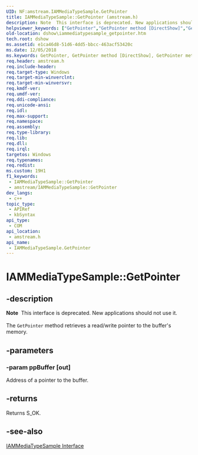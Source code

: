 ```yaml
---
UID: NF:amstream.IAMMediaTypeSample.GetPointer
title: IAMMediaTypeSample::GetPointer (amstream.h)
description: Note  This interface is deprecated. New applications should not use it. The GetPointer method retrieves a read/write pointer to the buffer's memory.
helpviewer_keywords: ["GetPointer","GetPointer method [DirectShow]","GetPointer method [DirectShow]","IAMMediaTypeSample interface","IAMMediaTypeSample interface [DirectShow]","GetPointer method","IAMMediaTypeSample.GetPointer","IAMMediaTypeSample::GetPointer","IAMMediaTypeSampleGetPointer","amstream/IAMMediaTypeSample::GetPointer","dshow.iammediatypesample_getpointer"]
old-location: dshow\iammediatypesample_getpointer.htm
tech.root: dshow
ms.assetid: e1ca46d8-51d6-4dd5-bbcc-463acf53420c
ms.date: 12/05/2018
ms.keywords: GetPointer, GetPointer method [DirectShow], GetPointer method [DirectShow],IAMMediaTypeSample interface, IAMMediaTypeSample interface [DirectShow],GetPointer method, IAMMediaTypeSample.GetPointer, IAMMediaTypeSample::GetPointer, IAMMediaTypeSampleGetPointer, amstream/IAMMediaTypeSample::GetPointer, dshow.iammediatypesample_getpointer
req.header: amstream.h
req.include-header: 
req.target-type: Windows
req.target-min-winverclnt: 
req.target-min-winversvr: 
req.kmdf-ver: 
req.umdf-ver: 
req.ddi-compliance: 
req.unicode-ansi: 
req.idl: 
req.max-support: 
req.namespace: 
req.assembly: 
req.type-library: 
req.lib: 
req.dll: 
req.irql: 
targetos: Windows
req.typenames: 
req.redist: 
ms.custom: 19H1
f1_keywords:
 - IAMMediaTypeSample::GetPointer
 - amstream/IAMMediaTypeSample::GetPointer
dev_langs:
 - c++
topic_type:
 - APIRef
 - kbSyntax
api_type:
 - COM
api_location:
 - amstream.h
api_name:
 - IAMMediaTypeSample.GetPointer
---
```


# IAMMediaTypeSample::GetPointer


## -description

<div class="alert"><b>Note</b>  This interface is deprecated. New applications should not use it.</div>
<div> </div>
The <code>GetPointer</code> method retrieves a read/write pointer to the buffer's memory.

## -parameters

### -param ppBuffer [out]

Address of a pointer to the buffer.

## -returns

Returns S_OK.

## -see-also

<a href="https://docs.microsoft.com/windows/desktop/api/amstream/nn-amstream-iammediatypesample">IAMMediaTypeSample Interface</a>

